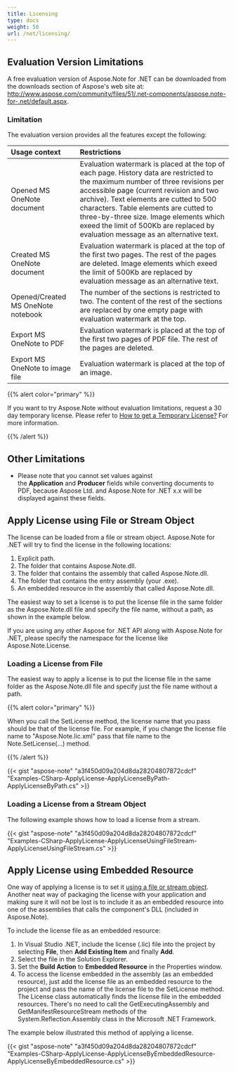```yaml
---
title: Licensing
type: docs
weight: 50
url: /net/licensing/
---
```


## **Evaluation Version Limitations**
A free evaluation version of Aspose.Note for .NET can be downloaded from the downloads section of Aspose's web site at: <http://www.aspose.com/community/files/51/.net-components/aspose.note-for-.net/default.aspx>.
### **Limitation**
The evaluation version provides all the features except the following:

|**Usage context**|**Restrictions**|
| :- | :- |
|Opened MS OneNote document |Evaluation watermark is placed at the top of each page. History data are restricted to the maximum number of three revisions per accessible page (current revision and two archive). Text elements are cutted to 500 characters. Table elements are cutted to three-by-three size. Image elements which exeed the limit of 500Kb are replaced by evaluation message as an alternative text. |
|Created MS OneNote document |Evaluation watermark is placed at the top of the first two pages. The rest of the pages are deleted. Image elements which exeed the limit of 500Kb are replaced by evaluation message as an alternative text. |
|Opened/Created MS OneNote notebook |The number of the sections is restricted to two. The content of the rest of the sections are replaced by one empty page with evaluation watermark at the top. |
|Export MS OneNote to PDF |Evaluation watermark is placed at the top of the first two pages of PDF file. The rest of the pages are deleted. |
|Export MS OneNote to image file |Evaluation watermark is placed at the top of an image. |
{{% alert color="primary" %}} 

If you want to try Aspose.Note without evaluation limitations, request a 30 day temporary license. Please refer to [How to get a Temporary License?](http://www.aspose.com/corporate/purchase/faqs/temporary-license.aspx) For more information.

{{% /alert %}} 
## **Other Limitations**
- Please note that you cannot set values against the **Application** and **Producer** fields while converting documents to PDF, because Aspose Ltd. and Aspose.Note for .NET x.x will be displayed against these fields.
## **Apply License using File or Stream Object**
The license can be loaded from a file or stream object. Aspose.Note for .NET will try to find the license in the following locations:

1. Explicit path.
1. The folder that contains Aspose.Note.dll.
1. The folder that contains the assembly that called Aspose.Note.dll.
1. The folder that contains the entry assembly (your .exe).
1. An embedded resource in the assembly that called Aspose.Note.dll.

The easiest way to set a license is to put the license file in the same folder as the Aspose.Note.dll file and specify the file name, without a path, as shown in the example below.

If you are using any other Aspose for .NET API along with Aspose.Note for .NET, please specify the namespace for the license like Aspose.Note.License.
### **Loading a License from File**
The easiest way to apply a license is to put the license file in the same folder as the Aspose.Note.dll file and specify just the file name without a path.

{{% alert color="primary" %}} 

When you call the SetLicense method, the license name that you pass should be that of the license file. For example, if you change the license file name to "Aspose.Note.lic.xml" pass that file name to the Note.SetLicense(…) method.

{{% /alert %}} 

{{< gist "aspose-note" "a3f450d09a204d8da28204807872cdcf" "Examples-CSharp-ApplyLicense-ApplyLicenseByPath-ApplyLicenseByPath.cs" >}}
### **Loading a License from a Stream Object**
The following example shows how to load a license from a stream.



{{< gist "aspose-note" "a3f450d09a204d8da28204807872cdcf" "Examples-CSharp-ApplyLicense-ApplyLicenseUsingFileStream-ApplyLicenseUsingFileStream.cs" >}}
## **Apply License using Embedded Resource**
One way of applying a license is to set it [using a file or stream object](/pages/createpage.action?spaceKey=notenet&title=Apply+License+using+File+or+Stream+Object&linkCreation=true&fromPageId=19104019). Another neat way of packaging the license with your application and making sure it will not be lost is to include it as an embedded resource into one of the assemblies that calls the component's DLL (included in Aspose.Note).

To include the license file as an embedded resource:

1. In Visual Studio .NET, include the license (.lic) file into the project by selecting **File**, then **Add Existing Item** and finally **Add**.
1. Select the file in the Solution Explorer.
1. Set the **Build Action** to **Embedded Resource** in the Properties window.
1. To access the license embedded in the assembly (as an embedded resource), just add the license file as an embedded resource to the project and pass the name of the license file to the SetLicense method. The License class automatically finds the license file in the embedded resources. There's no need to call the GetExecutingAssembly and GetManifestResourceStream methods of the System.Reflection.Assembly class in the Microsoft .NET Framework.

The example below illustrated this method of applying a license.



{{< gist "aspose-note" "a3f450d09a204d8da28204807872cdcf" "Examples-CSharp-ApplyLicense-ApplyLicenseByEmbeddedResource-ApplyLicenseByEmbeddedResource.cs" >}}
